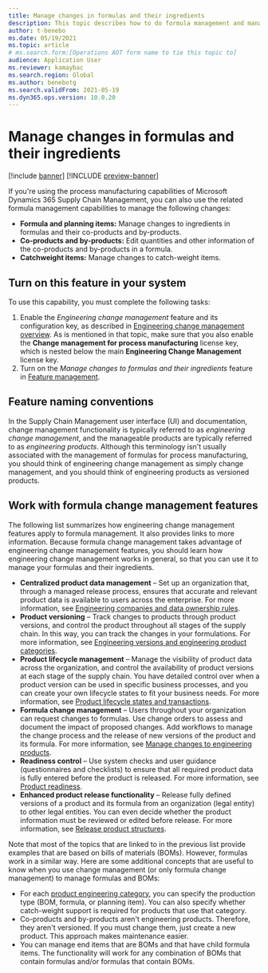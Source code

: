 ```yaml
---
title: Manage changes in formulas and their ingredients
description: This topic describes how to do formula management and manage changes to process manufacturing master data.
author: t-benebo
ms.date: 05/19/2021
ms.topic: article
# ms.search.form:[Operations AOT form name to tie this topic to]
audience: Application User
ms.reviewer: kamaybac
ms.search.region: Global
ms.author: benebotg
ms.search.validFrom: 2021-05-19
ms.dyn365.ops.version: 10.0.20
---
```


# Manage changes in formulas and their ingredients

[!include [banner](../includes/banner.md)]
[!INCLUDE [preview-banner](../includes/preview-banner.md)]

If you're using the process manufacturing capabilities of Microsoft Dynamics 365 Supply Chain Management, you can also use the related formula management capabilities to manage the following changes:

- **Formula and planning items:** Manage changes to ingredients in formulas and their co-products and by-products.
- **Co-products and by-products:** Edit quantities and other information of the co-products and by-products in a formula.
- **Catchweight items:** Manage changes to catch-weight items.

## Turn on this feature in your system

To use this capability, you must complete the following tasks:

1. Enable the *Engineering change management* feature and its configuration key, as described in [Engineering change management overview](product-engineering-overview.md). As is mentioned in that topic, make sure that you also enable the **Change management for process manufacturing** license key, which is nested below the main **Engineering Change Management** license key.
1. Turn on the *Manage changes to formulas and their ingredients* feature in [Feature management](../../fin-ops-core/fin-ops/get-started/feature-management/feature-management-overview.md).

## Feature naming conventions

In the Supply Chain Management user interface (UI) and documentation, change management functionality is typically referred to as *engineering change management*, and the manageable products are typically referred to as *engineering products*. Although this terminology isn't usually associated with the management of formulas for process manufacturing, you should think of engineering change management as simply change management, and you should think of engineering products as versioned products.

## Work with formula change management features

The following list summarizes how engineering change management features apply to formula management. It also provides links to more information. Because formula change management takes advantage of engineering change management features, you should learn how engineering change management works in general, so that you can use it to manage your formulas and their ingredients.

- **Centralized product data management** – Set up an organization that, through a managed release process, ensures that accurate and relevant product data is available to users across the enterprise. For more information, see [Engineering companies and data ownership rules](engineering-org-data-ownership-rules.md).
- **Product versioning** – Track changes to products through product versions, and control the product throughout all stages of the supply chain. In this way, you can track the changes in your formulations. For more information, see [Engineering versions and engineering product categories](engineering-versions-product-category.md).
- **Product lifecycle management** – Manage the visibility of product data across the organization, and control the availability of product versions at each stage of the supply chain. You have detailed control over when a product version can be used in specific business processes, and you can create your own lifecycle states to fit your business needs. For more information, see [Product lifecycle states and transactions](product-lifecycle-state-transactions.md).
- **Formula change management** – Users throughout your organization can request changes to formulas. Use change orders to assess and document the impact of proposed changes. Add workflows to manage the change process and the release of new versions of the product and its formula. For more information, see [Manage changes to engineering products](engineering-change-management.md).
- **Readiness control** – Use system checks and user guidance (questionnaires and checklists) to ensure that all required product data is fully entered before the product is released. For more information, see [Product readiness](product-readiness.md).
- **Enhanced product release functionality** – Release fully defined versions of a product and its formula from an organization (legal entity) to other legal entities. You can even decide whether the product information must be reviewed or edited before release. For more information, see [Release product structures](release-product-structure.md).

Note that most of the topics that are linked to in the previous list provide examples that are based on bills of materials (BOMs). However, formulas work in a similar way. Here are some additional concepts that are useful to know when you use change management (or only formula change management) to manage formulas and BOMs:

- For each [product engineering category](engineering-versions-product-category.md), you can specify the production type (BOM, formula, or planning item). You can also specify whether catch-weight support is required for products that use that category.
- Co-products and by-products aren't engineering products. Therefore, they aren't versioned. If you must change them, just create a new product. This approach makes maintenance easier.
- You can manage end items that are BOMs and that have child formula items. The functionality will work for any combination of BOMs that contain formulas and/or formulas that contain BOMs.

